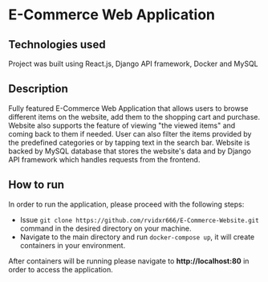 # E-Commerce Web Application 

## Technologies used
Project was built using React.js, Django API framework, Docker and MySQL

## Description
Fully featured E-Commerce Web Application that allows users to browse different items on the website, add them to the shopping cart and purchase. Website also supports the feature of viewing "the viewed items" and coming back to them if needed. User can also filter the items provided by the predefined categories or by tapping text in the search bar. Website is backed by MySQL database that stores the website's data and by Django API framework which handles requests from the frontend. 

## How to run
In order to run the application, please proceed with the following steps:

 - Issue `git clone https://github.com/rvidxr666/E-Commerce-Website.git` command in the desired directory on your machine.
 - Navigate to the main directory and run `docker-compose up`, it will create containers in your environment.

 After containers will be running please navigate to **http://localhost:80** in order to access the application.